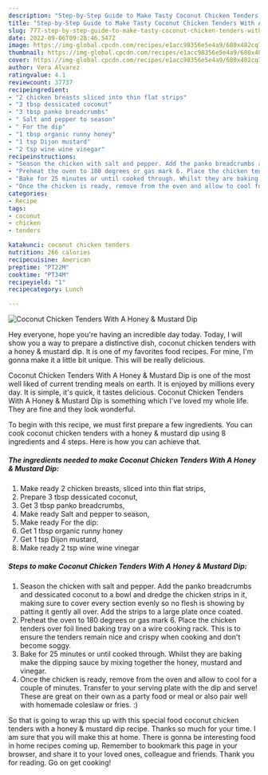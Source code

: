 ```yaml
---
description: "Step-by-Step Guide to Make Tasty Coconut Chicken Tenders With A Honey &amp;amp; Mustard Dip"
title: "Step-by-Step Guide to Make Tasty Coconut Chicken Tenders With A Honey &amp;amp; Mustard Dip"
slug: 777-step-by-step-guide-to-make-tasty-coconut-chicken-tenders-with-a-honey-and-amp-mustard-dip
date: 2022-09-06T09:28:46.547Z
image: https://img-global.cpcdn.com/recipes/e1acc98356e5e4a9/680x482cq70/coconut-chicken-tenders-with-a-honey-mustard-dip-recipe-main-photo.jpg
thumbnail: https://img-global.cpcdn.com/recipes/e1acc98356e5e4a9/680x482cq70/coconut-chicken-tenders-with-a-honey-mustard-dip-recipe-main-photo.jpg
cover: https://img-global.cpcdn.com/recipes/e1acc98356e5e4a9/680x482cq70/coconut-chicken-tenders-with-a-honey-mustard-dip-recipe-main-photo.jpg
author: Vera Alvarez
ratingvalue: 4.1
reviewcount: 37737
recipeingredient:
- "2 chicken breasts sliced into thin flat strips"
- "3 tbsp dessicated coconut"
- "3 tbsp panko breadcrumbs"
- " Salt and pepper to season"
- " For the dip"
- "1 tbsp organic runny honey"
- "1 tsp Dijon mustard"
- "2 tsp wine wine vinegar"
recipeinstructions:
- "Season the chicken with salt and pepper. Add the panko breadcrumbs and dessicated coconut to a bowl and dredge the chicken strips in it, making sure to cover every section evenly so no flesh is showing by patting it gently all over. Add the strips to a large plate once coated."
- "Preheat the oven to 180 degrees or gas mark 6. Place the chicken tenders over foil lined baking tray on a wire cooking rack. This is to ensure the tenders remain nice and crispy when cooking and don&#39;t become soggy."
- "Bake for 25 minutes or until cooked through. Whilst they are baking make the dipping sauce by mixing together the honey, mustard and vinegar."
- "Once the chicken is ready, remove from the oven and allow to cool for a couple of minutes. Transfer to your serving plate with the dip and serve! These are great on their own as a party food or meal or also pair well with homemade coleslaw or fries. :)"
categories:
- Recipe
tags:
- coconut
- chicken
- tenders

katakunci: coconut chicken tenders 
nutrition: 266 calories
recipecuisine: American
preptime: "PT22M"
cooktime: "PT34M"
recipeyield: "1"
recipecategory: Lunch

---
```



![Coconut Chicken Tenders With A Honey &amp; Mustard Dip](https://img-global.cpcdn.com/recipes/e1acc98356e5e4a9/680x482cq70/coconut-chicken-tenders-with-a-honey-mustard-dip-recipe-main-photo.jpg)

Hey everyone, hope you're having an incredible day today. Today, I will show you a way to prepare a distinctive dish, coconut chicken tenders with a honey &amp; mustard dip. It is one of my favorites food recipes. For mine, I'm gonna make it a little bit unique. This will be really delicious.



Coconut Chicken Tenders With A Honey &amp; Mustard Dip is one of the most well liked of current trending meals on earth. It is enjoyed by millions every day. It is simple, it's quick, it tastes delicious. Coconut Chicken Tenders With A Honey &amp; Mustard Dip is something which I've loved my whole life. They are fine and they look wonderful.


To begin with this recipe, we must first prepare a few ingredients. You can cook coconut chicken tenders with a honey &amp; mustard dip using 8 ingredients and 4 steps. Here is how you can achieve that.

<!--inarticleads1-->

##### The ingredients needed to make Coconut Chicken Tenders With A Honey &amp; Mustard Dip:

1. Make ready 2 chicken breasts, sliced into thin flat strips,
1. Prepare 3 tbsp dessicated coconut,
1. Get 3 tbsp panko breadcrumbs,
1. Make ready  Salt and pepper to season,
1. Make ready  For the dip:
1. Get 1 tbsp organic runny honey
1. Get 1 tsp Dijon mustard,
1. Make ready 2 tsp wine wine vinegar




<!--inarticleads2-->

##### Steps to make Coconut Chicken Tenders With A Honey &amp; Mustard Dip:

1. Season the chicken with salt and pepper. Add the panko breadcrumbs and dessicated coconut to a bowl and dredge the chicken strips in it, making sure to cover every section evenly so no flesh is showing by patting it gently all over. Add the strips to a large plate once coated.
1. Preheat the oven to 180 degrees or gas mark 6. Place the chicken tenders over foil lined baking tray on a wire cooking rack. This is to ensure the tenders remain nice and crispy when cooking and don&#39;t become soggy.
1. Bake for 25 minutes or until cooked through. Whilst they are baking make the dipping sauce by mixing together the honey, mustard and vinegar.
1. Once the chicken is ready, remove from the oven and allow to cool for a couple of minutes. Transfer to your serving plate with the dip and serve! These are great on their own as a party food or meal or also pair well with homemade coleslaw or fries. :)




So that is going to wrap this up with this special food coconut chicken tenders with a honey &amp; mustard dip recipe. Thanks so much for your time. I am sure that you will make this at home. There is gonna be interesting food in home recipes coming up. Remember to bookmark this page in your browser, and share it to your loved ones, colleague and friends. Thank you for reading. Go on get cooking!
